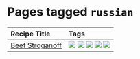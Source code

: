 # Pages tagged `russian`

|Recipe Title|Tags
|:---|:---|
|[Beef Stroganoff](../recipes/beefstroganoff.md)|[![](https://img.shields.io/badge/tag-beef-8344b1)](../tags/beef.md) [![](https://img.shields.io/badge/tag-dairy-208450)](../tags/dairy.md) [![](https://img.shields.io/badge/tag-dinner-91514)](../tags/dinner.md) [![](https://img.shields.io/badge/tag-russian-9d5b24)](../tags/russian.md) [![](https://img.shields.io/badge/tag-stovetop-e5c1d4)](../tags/stovetop.md)|